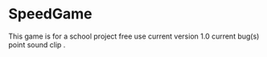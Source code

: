 # SpeedGame
This game is for a school project
free use
current version 1.0
current bug(s) point sound clip 
.
